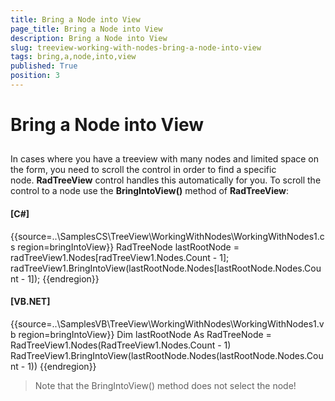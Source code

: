 ```yaml
---
title: Bring a Node into View
page_title: Bring a Node into View
description: Bring a Node into View
slug: treeview-working-with-nodes-bring-a-node-into-view
tags: bring,a,node,into,view
published: True
position: 3
---
```


# Bring a Node into View



## 

In cases where you have a treeview with many nodes and limited space on the form, you need to scroll the control in order to find a specific node. __RadTreeView__ control handles this automatically for you. To scroll the control to a node use the __BringIntoView()__ method of __RadTreeView__:

#### __[C#]__

{{source=..\SamplesCS\TreeView\WorkingWithNodes\WorkingWithNodes1.cs region=bringIntoView}}
	            RadTreeNode lastRootNode = radTreeView1.Nodes[radTreeView1.Nodes.Count - 1];
	            radTreeView1.BringIntoView(lastRootNode.Nodes[lastRootNode.Nodes.Count - 1]);
	{{endregion}}



#### __[VB.NET]__

{{source=..\SamplesVB\TreeView\WorkingWithNodes\WorkingWithNodes1.vb region=bringIntoView}}
	        Dim lastRootNode As RadTreeNode = RadTreeView1.Nodes(RadTreeView1.Nodes.Count - 1)
	        RadTreeView1.BringIntoView(lastRootNode.Nodes(lastRootNode.Nodes.Count - 1))
	{{endregion}}



>Note that the BringIntoView() method does not select the node!
